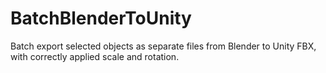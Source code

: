 # BatchBlenderToUnity
Batch export selected objects as separate files from Blender to Unity FBX, with correctly applied scale and rotation.
